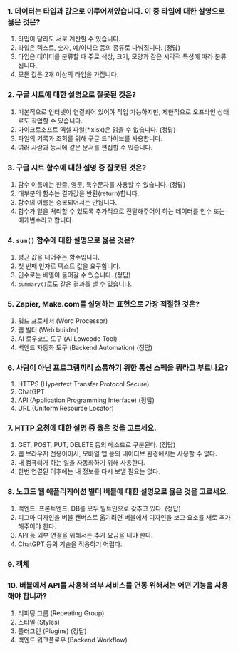 ### 1. 데이터는 타입과 값으로 이루어져있습니다. 이 중 타입에 대한 설명으로 **옳은** 것은?

1. 타입이 달라도 서로 계산할 수 있습니다.
2. 타입은 텍스트, 숫자, 예/아니오 등의 종류로 나눠집니다. (정답)
3. 타입은 데이터를 분류할 때 주로 색상, 크기, 모양과 같은 시각적 특성에 따라 분류됩니다.
4. 모든 값은 2개 이상의 타입을 가집니다.

### 2. 구글 시트에 대한 설명으로 잘못된 것은?

1. 기본적으로 인터넷이 연결되어 있어야 작업 가능하지만, 제한적으로 오프라인 상태로도 작업할 수 있습니다.
2. 마이크로소프트 엑셀 파일(*.xlsx)은 읽을 수 없습니다. (정답)
3. 파일의 기록과 조회를 위해 구글 드라이브를 사용합니다.
4. 여러 사람과 동시에 같은 문서를 편집할 수 있습니다.

### 3. 구글 시트 함수에 대한 설명 중 잘못된 것은?

1. 함수 이름에는 한글, 영문, 특수문자를 사용할 수 있습니다. (정답)
2. 대부분의 함수는 결과값을 반환(return)합니다.
3. 함수의 이름은 중복되어서는 안됩니다.
4. 함수가 일을 처리할 수 있도록 추가적으로 전달해주어야 하는 데이터를 인수 또는 매개변수라고 합니다.

### 4. `sum()` 함수에 대한 설명으로 옳은 것은?

1. 평균 값을 내어주는 함수입니다.
2. 첫 번째 인자로 텍스트 값을 요구합니다.
3. 인수로는 배열이 들어갈 수 있습니다. (정답)
4. `summary()`로도 같은 결과를 낼 수 있습니다.

### 5. Zapier, Make.com를 설명하는 표현으로 **가장** 적절한 것은?

1. 워드 프로세서 (Word Processor)
2. 웹 빌더 (Web builder)
3. AI 로우코드 도구 (AI Lowcode Tool)
4. 백엔드 자동화 도구 (Backend Automation) (정답)

### 6. 사람이 아닌 프로그램끼리 소통하기 위한 통신 스펙을 뭐라고 부르나요?

1. HTTPS (Hypertext Transfer Protocol Secure)
2. ChatGPT 
3. API (Application Programming Interface) (정답)
4. URL (Uniform Resource Locator)

### 7. HTTP 요청에 대한 설명 중 옳은 것을 고르세요.

1. GET, POST, PUT, DELETE 등의 메소드로 구분된다. (정답)
2. 웹 브라우저 전용이어서, 모바일 앱 등의 네이티브 환경에서는 사용할 수 없다.
3. 내 컴퓨터가 하는 일을 자동화하기 위해 사용한다.
4. 한번 연결된 이후에는 내 정보를 다시 보낼 필요는 없다.

### 8. 노코드 웹 애플리케이션 빌더 버블에 대한 설명으로 옳은 것을 고르세요.

1. 백엔드, 프론트엔드, DB를 모두 빌트인으로 갖추고 있다. (정답)
2. 피그마 디자인을 버블 캔버스로 옮기려면 버블에서 디자인을 보고 요소를 새로 추가해주어야 한다.
3. API 등 외부 연결을 위해서는 추가 요금을 내야 한다.
4. ChatGPT 등의 기술을 적용하기 어렵다.

### 9. 객체

### 10. 버블에서 API를 사용해 외부 서비스를 연동 위해서는 어떤 기능을 사용해야 합니까?

1. 리피팅 그룹 (Repeating Group)
2. 스타일 (Styles)
3. 플러그인 (Plugins) (정답)
4. 백엔드 워크플로우 (Backend Workflow)